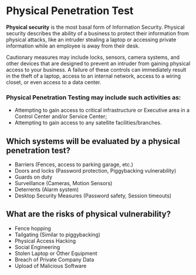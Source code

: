 ﻿# Physical Penetration Test

**Physical security** is the most basal form of Information Security. Physical security describes the ability of a business to protect their information from physical attacks, like an intruder stealing a laptop or accessing private information while an employee is away from their desk.

Cautionary measures may include locks, sensors, camera systems, and other devices that are designed to prevent an intruder from gaining physical access to your business. A failure of these controls can immediately result in the theft of a laptop, access to an internal network, access to a wiring closet, or even access to a data center.

### Physical Penetration Testing may include such activities as:

-   Attempting to gain access to critical infrastructure or Executive area in a Control Center and/or Service Center;
-   Attempting to gain access to any satellite facilities/branches.

## Which systems will be evaluated by a physical penetration test?

-   Barriers (Fences, access to parking garage, etc.)
-   Doors and locks (Password protection, Piggybacking vulnerability)
-   Guards on duty
-   Surveillance (Cameras, Motion Sensors)
-   Deterrents (Alarm system)
-   Desktop Security Measures (Password safety, Session timeouts)

## What are the risks of physical vulnerability?

-   Fence hopping
-   Tailgating (Similar to piggybacking)
-   Physical Access Hacking
-   Social Engineering
-   Stolen Laptop or Other Equipment
-   Breach of Private Company Data
-   Upload of Malicious Software
